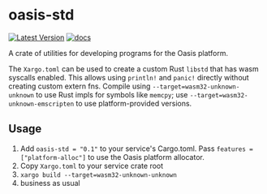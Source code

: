 # oasis-std

[![Latest Version](https://img.shields.io/crates/v/oasis-std.svg)](https://crates.io/crates/oasis-std)
[![docs](https://docs.rs/oasis-std/badge.svg)](https://docs.rs/oasis-std)

A crate of utilities for developing programs for the Oasis platform.

The `Xargo.toml` can be used to create a custom Rust `libstd` that has wasm syscalls enabled.
This allows using `println!` and `panic!` directly without creating custom extern fns.
Compile using `--target=wasm32-unknown-unknown` to use Rust impls for symbols like
`memcpy`; use `--target=wasm32-unknown-emscripten` to use platform-provided versions.

## Usage

1. Add `oasis-std = "0.1"` to your service's Cargo.toml.
   Pass `features = ["platform-alloc"]` to use the Oasis platform allocator.
2. Copy `Xargo.toml` to your service crate root
3. `xargo build --target=wasm32-unknown-unknown`
4. business as usual
